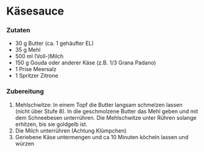# Käsesauce

### Zutaten

- 30 g Butter (ca. 1 gehäufter EL)
- 35 g Mehl
- 500 ml (Voll-)Milch
- 150 g Gouda oder anderer Käse (z.B. 1/3 Grana Padano)
- 1 Prise Meersalz
- 1 Spritzer Zitrone

### Zubereitung

1. Mehlschwitze: In einem Topf die Butter langsam schmelzen lassen (nicht über Stufe 8). 
In die geschmolzene Butter das Mehl geben und mit dem Schneebesen unterrühren. Die Mehlschwitze
unter Rühren solange erhitzen, bis sie goldgelb ist.
2. Die Milch unterrühren (Achtung Klümpchen)
3. Geriebene Käse untermengen und ca 10 Minuten köcheln lassen und würzen
